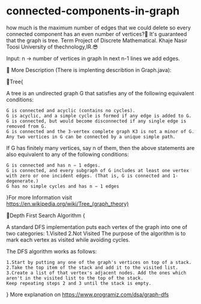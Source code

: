 # connected-components-in-graph
how much is the maximum number of edges that we could delete so every connected component has an even number of vertices?🤔
It's guaranteed that the graph is tree.
Term Project of Discrete Mathematical.
Khaje Nasir Toosi University of thechnology,IR.😎

Input: 
  n -> number of vertices in graph
  In next n-1 lines we add edges. 
 
 
🤞 More Description (There is implenting describtion in Graph.java):

🎄Tree{

  A tree is an undirected graph G that satisfies any of the following equivalent conditions:
  
    G is connected and acyclic (contains no cycles).
    G is acyclic, and a simple cycle is formed if any edge is added to G.
    G is connected, but would become disconnected if any single edge is removed from G.
    G is connected and the 3-vertex complete graph K3 is not a minor of G.
    Any two vertices in G can be connected by a unique simple path.
    
  If G has finitely many vertices, say n of them, then the above statements are also equivalent to any of the following conditions:
  
    G is connected and has n − 1 edges.
    G is connected, and every subgraph of G includes at least one vertex with zero or one incident edges. (That is, G is connected and 1-degenerate.)
    G has no simple cycles and has n − 1 edges
  
}For more Information visit https://en.wikipedia.org/wiki/Tree_(graph_theory)


🧵Depth First Search Algorithm {

  A standard DFS implementation puts each vertex of the graph into one of two categories:
    1.Visited
    2.Not Visited
  The purpose of the algorithm is to mark each vertex as visited while avoiding cycles.

  The DFS algorithm works as follows:

    1.Start by putting any one of the graph's vertices on top of a stack.
    2.Take the top item of the stack and add it to the visited list.
    3.Create a list of that vertex's adjacent nodes. Add the ones which aren't in the visited list to the top of the stack.
    Keep repeating steps 2 and 3 until the stack is empty.
    
  } More explanation on https://www.programiz.com/dsa/graph-dfs
  
